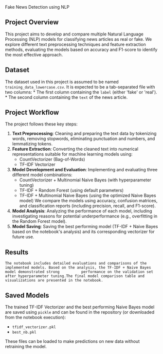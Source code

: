 Fake News Detection using NLP

## Project Overview

This project aims to develop and compare multiple Natural Language Processing (NLP) models for classifying news articles as real or fake. We explore different text preprocessing techniques and feature extraction methods, evaluating the models based on accuracy and F1-score to identify the most effective approach.

 ## Dataset
The dataset used in this project is assumed to be named `training_data_lowercase.csv`. It is expected to be a tab-separated file with two columns:
    *   The first column containing the `label` (either 'fake' or 'real').
    *   The second column containing the `text` of the news article.

## Project Workflow
The project follows these key steps:
1. **Text Preprocessing**: Cleaning and preparing the text data by tokenizing words, removing stopwords, eliminating punctuation and numbers, and lemmatizing tokens.
2. **Feature Extraction**: Converting the cleaned text into numerical representations suitable for machine learning models using:
    *   CountVectorizer (Bag-of-Words)
    *   TF-IDF Vectorizer
3. **Model Development and Evaluation**: Implementing and evaluating three different model combinations:
    *   CountVectorizer + Multinomial Naive Bayes (with hyperparameter tuning)
    *   TF-IDF + Random Forest (using default parameters)
    *   TF-IDF + Multinomial Naive Bayes (using the optimized Naive Bayes model)
    We compare the models using accuracy, confusion matrices, and classification reports (including precision, recall, and F1-score).
4. **Model Analysis**: Analyzing the performance of each model, including investigating reasons for potential underperformance (e.g., overfitting in the Random Forest       model).
5. **Model Saving**: Saving the best performing model (TF-IDF + Naive Bayes based on the notebook's analysis) and its corresponding vectorizer for future use.

## Results
    The notebook includes detailed evaluations and comparisons of the implemented models. Based on the analysis, the TF-IDF + Naive Bayes model demonstrated strong          performance on the validation set after hyperparameter tuning.The final model comparison table and visualizations are presented in the notebook.
## Saved Models
  The trained TF-IDF Vectorizer and the best performing Naive Bayes model are saved using `pickle` and can be found in the repository (or downloaded from the notebook     execution):
  *   `tfidf_vectorizer.pkl`
  *   `best_nb.pkl`

These files can be loaded to make predictions on new data without retraining the model.

